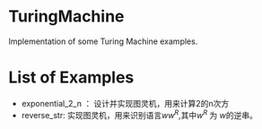 # TuringMachine
Implementation of some Turing Machine examples.
# List of Examples
- exponential_2_n ： 设计并实现图灵机，用来计算2的n次方
- reverse_str: 实现图灵机，用来识别语言$ww^R$,其中$w^R$ 为 $w$的逆串。
